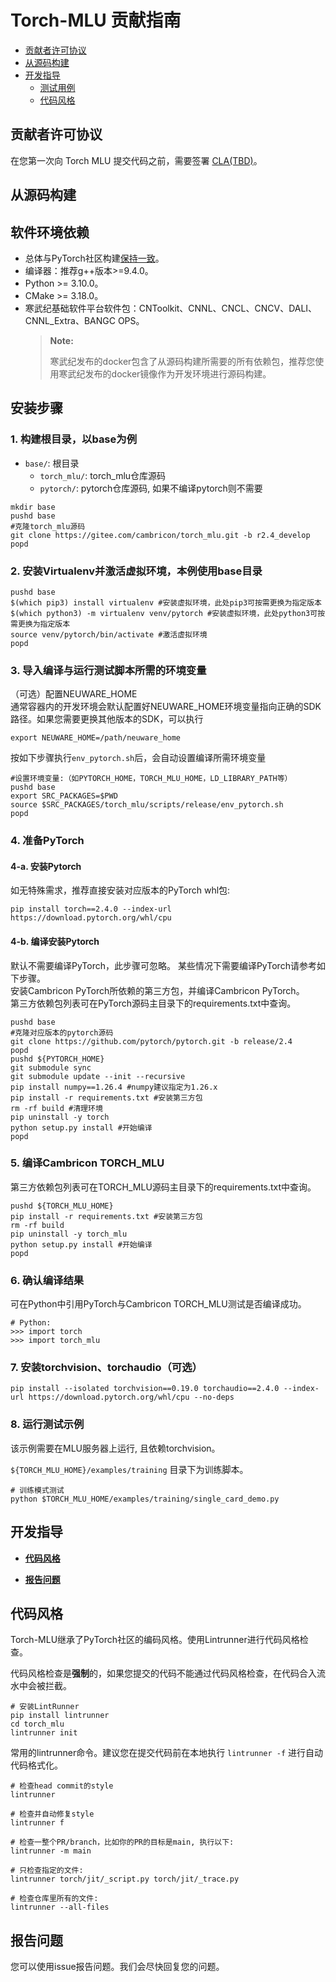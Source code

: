 # Torch-MLU 贡献指南
-   [贡献者许可协议](#贡献者许可协议.md)
-   [从源码构建](#从源码构建.md)
-   [开发指导](#开发指导.md)
    -   [测试用例](#测试用例.md)
    -   [代码风格](#代码风格.md)

<h2 id="贡献者许可协议.md">贡献者许可协议</h2>

在您第一次向 Torch MLU 提交代码之前，需要签署 [CLA(TBD)](https://www.cambricon.com)。

<h2 id="从源码构建.md">从源码构建</h2>

## 软件环境依赖

- 总体与PyTorch社区构建[保持一致](https://github.com/pytorch/pytorch?tab=readme-ov-file#from-source)。
- 编译器：推荐g++版本>=9.4.0。
- Python >= 3.10.0。
- CMake >= 3.18.0。
- 寒武纪基础软件平台软件包：CNToolkit、CNNL、CNCL、CNCV、DALI、CNNL_Extra、BANGC OPS。
  > **Note:**
  >
  > 寒武纪发布的docker包含了从源码构建所需要的所有依赖包，推荐您使用寒武纪发布的docker镜像作为开发环境进行源码构建。

## 安装步骤

### 1. 构建根目录，以base为例
   - `base/`: 根目录
     - `torch_mlu/`: torch_mlu仓库源码
     - `pytorch/`: pytorch仓库源码, 如果不编译pytorch则不需要

   ```
   mkdir base
   pushd base
   #克隆torch_mlu源码
   git clone https://gitee.com/cambricon/torch_mlu.git -b r2.4_develop
   popd
   ```

### 2. 安装Virtualenv并激活虚拟环境，本例使用base目录

   ```
   pushd base
   $(which pip3) install virtualenv #安装虚拟环境，此处pip3可按需更换为指定版本
   $(which python3) -m virtualenv venv/pytorch #安装虚拟环境，此处python3可按需更换为指定版本
   source venv/pytorch/bin/activate #激活虚拟环境
   popd
   ```

### 3. 导入编译与运行测试脚本所需的环境变量
   
  （可选）配置NEUWARE_HOME<br>
   通常容器内的开发环境会默认配置好NEUWARE_HOME环境变量指向正确的SDK路径。如果您需要更换其他版本的SDK，可以执行

   ```
   export NEUWARE_HOME=/path/neuware_home
   ```

   按如下步骤执行`env_pytorch.sh`后，会自动设置编译所需环境变量

   ```
   #设置环境变量:（如PYTORCH_HOME，TORCH_MLU_HOME，LD_LIBRARY_PATH等）
   pushd base
   export SRC_PACKAGES=$PWD
   source $SRC_PACKAGES/torch_mlu/scripts/release/env_pytorch.sh
   popd
   ```

### 4. 准备PyTorch

#### 4-a. 安装Pytorch
   如无特殊需求，推荐直接安装对应版本的PyTorch whl包:

   ```
   pip install torch==2.4.0 --index-url https://download.pytorch.org/whl/cpu
   ```

#### 4-b. 编译安装Pytorch
   默认不需要编译PyTorch，此步骤可忽略。 某些情况下需要编译PyTorch请参考如下步骤。<br>
   安装Cambricon PyTorch所依赖的第三方包，并编译Cambricon PyTorch。<br>
   第三方依赖包列表可在PyTorch源码主目录下的requirements.txt中查询。

   ```
   pushd base
   #克隆对应版本的pytorch源码 
   git clone https://github.com/pytorch/pytorch.git -b release/2.4
   popd
   pushd ${PYTORCH_HOME}
   git submodule sync
   git submodule update --init --recursive
   pip install numpy==1.26.4 #numpy建议指定为1.26.x
   pip install -r requirements.txt #安装第三方包
   rm -rf build #清理环境
   pip uninstall -y torch
   python setup.py install #开始编译
   popd
   ```

### 5. 编译Cambricon TORCH_MLU

   第三方依赖包列表可在TORCH_MLU源码主目录下的requirements.txt中查询。

   ```
   pushd ${TORCH_MLU_HOME}
   pip install -r requirements.txt #安装第三方包
   rm -rf build
   pip uninstall -y torch_mlu
   python setup.py install #开始编译
   popd
   ```


### 6. 确认编译结果

   可在Python中引用PyTorch与Cambricon TORCH_MLU测试是否编译成功。

   ```
   # Python:
   >>> import torch
   >>> import torch_mlu
   ```

### 7. 安装torchvision、torchaudio（可选）


   ```
   pip install --isolated torchvision==0.19.0 torchaudio==2.4.0 --index-url https://download.pytorch.org/whl/cpu --no-deps
   ```

### 8. 运行测试示例

   该示例需要在MLU服务器上运行, 且依赖torchvision。

   ``${TORCH_MLU_HOME}/examples/training`` 目录下为训练脚本。

   ```
   # 训练模式测试
   python $TORCH_MLU_HOME/examples/training/single_card_demo.py
   ```


<h2 id="开发指导.md">开发指导</h2>

-   **[代码风格](#代码风格.md)**

-   **[报告问题](#报告问题.md)**

<h2 id="代码风格.md">代码风格</h2>

Torch-MLU继承了PyTorch社区的编码风格。使用Lintrunner进行代码风格检查。

代码风格检查是**强制**的，如果您提交的代码不能通过代码风格检查，在代码合入流水中会被拦截。

```
# 安装LintRunner
pip install lintrunner
cd torch_mlu
lintrunner init
```

常用的lintrunner命令。建议您在提交代码前在本地执行 `lintrunner -f` 进行自动代码格式化。

```
# 检查head commit的style
lintrunner

# 检查并自动修复style
lintrunner f

# 检查一整个PR/branch，比如你的PR的目标是main, 执行以下:
lintrunner -m main

# 只检查指定的文件:
lintrunner torch/jit/_script.py torch/jit/_trace.py

# 检查仓库里所有的文件:
lintrunner --all-files
```

<h2 id="报告问题.md">报告问题</h2>

您可以使用issue报告问题。我们会尽快回复您的问题。
